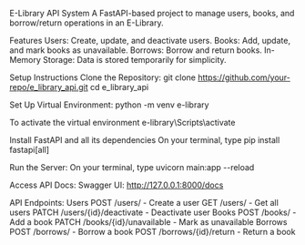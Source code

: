 E-Library API System
 A FastAPI-based project to manage users, books, and borrow/return operations in an E-Library.

Features
 Users: Create, update, and deactivate users.
 Books: Add, update, and mark books as unavailable.
 Borrows: Borrow and return books.
 In-Memory Storage: Data is stored temporarily for simplicity.

Setup Instructions
 Clone the Repository:
 git clone https://github.com/your-repo/e_library_api.git
 cd e_library_api

Set Up Virtual Environment:
 python -m venv e-library
 
To activate the virtual environment 
 e-library\Scripts\activate

Install FastAPI and all its dependencies
  On your terminal, type
  pip install fastapi[all]

Run the Server:
 On your terminal, type
 uvicorn main:app --reload

Access API Docs:
  Swagger UI: http://127.0.0.1:8000/docs

API Endpoints:
Users
 POST /users/ - Create a user
 GET /users/ - Get all users
 PATCH /users/{id}/deactivate - Deactivate user
Books
 POST /books/ - Add a book
 PATCH /books/{id}/unavailable - Mark as unavailable
Borrows
 POST /borrows/ - Borrow a book
 POST /borrows/{id}/return - Return a book

